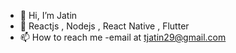 - 👋 Hi, I’m Jatin 
- 💞️    Reactjs , Nodejs , React Native   , Flutter
- 📫 How to reach me -email at tjatin29@gmail.com 

<!---
jatinthakur9/jatinthakur9 is a ✨ special ✨ repository because its `README.md` (this file) appears on your GitHub profile.
You can click the Preview link to take a look at your changes.
--->
